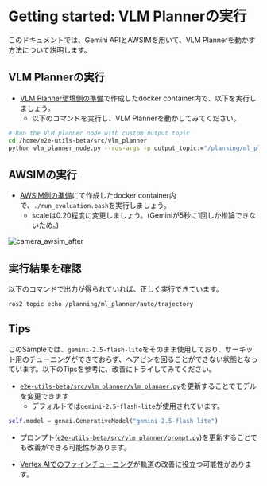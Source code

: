 # Getting started: VLM Plannerの実行

このドキュメントでは、Gemini APIとAWSIMを用いて、VLM Plannerを動かす方法について説明します。

## VLM Plannerの実行

- [VLM Planner環境側の準備](./getting_started_vlm_setup.md#vlm-planner環境側の準備)で作成したdocker container内で、以下を実行しましょう。
  - 以下のコマンドを実行し、VLM Plannerを動かしてみてください。

```sh
# Run the VLM planner node with custom output topic
cd /home/e2e-utils-beta/src/vlm_planner
python vlm_planner_node.py --ros-args -p output_topic:="/planning/ml_planner/auto/trajectory"
```

## AWSIMの実行

- [AWSIM側の準備](./getting_started_vlm_setup.md#awsim側の準備)にて作成したdocker container内で、`./run_evaluation.bash`を実行しましょう。
  - scaleは0.20程度に変更しましょう。(Geminiが5秒に1回しか推論できないため。)

![camera_awsim_after](../assets/camera_awsim_after.png)

## 実行結果を確認

以下のコマンドで出力が得られていれば、正しく実行できています。

```sh
ros2 topic echo /planning/ml_planner/auto/trajectory
```

## Tips

このSampleでは、`gemini-2.5-flash-lite`をそのまま使用しており、サーキット用のチューニングができておらず、ヘアピンを回ることができない状態となっています。以下のTipsを参考に、改善にトライしてみてください。

- [`e2e-utils-beta/src/vlm_planner/vlm_planner.py`](https://github.com/AutomotiveAIChallenge/e2e-utils-beta/blob/7dc5cf2515d7fa8cecfee5b34b8474e8f7c170f1/src/vlm_planner/vlm_planner.py#L47)を更新することでモデルを変更できます
    - デフォルトでは`gemini-2.5-flash-lite`が使用されています。

```python
self.model = genai.GenerativeModel("gemini-2.5-flash-lite")
```

- プロンプト([`e2e-utils-beta/src/vlm_planner/prompt.py`](https://github.com/AutomotiveAIChallenge/e2e-utils-beta/blob/main/src/vlm_planner/prompt.py))を更新することでも改善ができる可能性があります。

- [Vertex AIでのファインチューニング](https://cloud.google.com/vertex-ai/generative-ai/docs/models/gemini-use-supervised-tuning?hl=ja)が軌道の改善に役立つ可能性があります。
